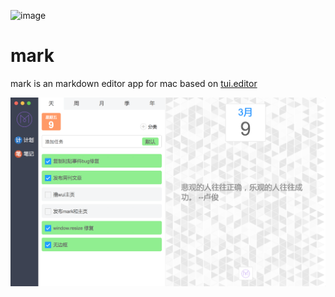 ![image](./logo.jpg)

# mark
mark is an markdown editor app for mac based on [tui.editor](https://nhnent.github.io/tui.editor/)


![image](./screen-shot.png)



